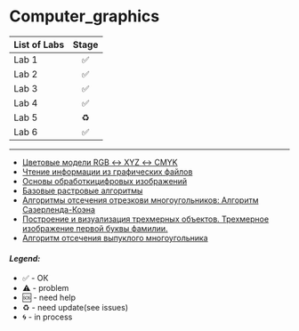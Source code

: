 # Computer_graphics

| List of Labs  |     Stage     |
| ------------- |:-------------:|
| Lab 1| ✅ 
| Lab 2| ✅ 
| Lab 3| ✅ 
| Lab 4| ️✅ 
| Lab 5| ♻️ 
| Lab 6| ✅ 


---------------
* [Цветовые модели RGB ↔ XYZ ↔ CMYK](https://github.com/Umarovislam/Computer_graphics/tree/master/KG1)
* [Чтение информации из графических файлов](https://github.com/Umarovislam/Computer_graphics/tree/master/KG2/KG2)
* [Основы обработкицифровых изображений](https://github.com/Umarovislam/Computer_graphics/tree/master/KG3)
* [Базовые растровые алгоритмы](https://github.com/Umarovislam/Computer_graphics/tree/master/Lab4/Rasterization)
* [Алгоритмы отсечения отрезкови многоугольников: Алгоритм Сазерленда-Коэна](https://github.com/Umarovislam/Computer_graphics/tree/master/KG5)
* [Построение и визуализация трехмерных объектов. Трехмерное  изображение первой буквы фамилии.](https://github.com/Umarovislam/Computer_graphics/tree/master/KG6)
* [Алгоритм отсечения выпуклого многоугольника]()



#### <i>Legend:</i>
<ul>
<li>✅ - ОК
<li>⚠️ - problem
<li>🆘 - need help
<li>♻️ - need update(see issues)
<li>🌀 - in process
</ul>